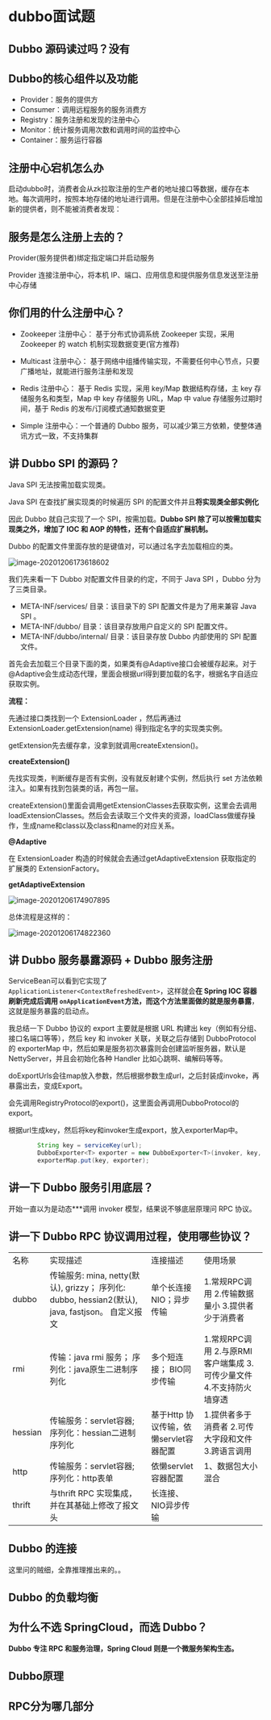 # dubbo面试题

## Dubbo 源码读过吗？没有

## Dubbo的核心组件以及功能

- Provider：服务的提供方
- Consumer：调用远程服务的服务消费方
- Registry：服务注册和发现的注册中心
- Monitor：统计服务调用次数和调用时间的监控中心
- Container：服务运行容器

## 注册中心宕机怎么办

启动dubbo时，消费者会从zk拉取注册的生产者的地址接口等数据，缓存在本地。每次调用时，按照本地存储的地址进行调用。但是在注册中心全部挂掉后增加新的提供者，则不能被消费者发现：

## 服务是怎么注册上去的？

Provider(服务提供者)绑定指定端口并启动服务

Provider 连接注册中心，将本机 IP、端口、应用信息和提供服务信息发送至注册中心存储

## 你们用的什么注册中心？

- Zookeeper 注册中心： 基于分布式协调系统 Zookeeper 实现，采用 Zookeeper 的 watch 机制实现数据变更(官方推荐)

- Multicast 注册中心： 基于网络中组播传输实现，不需要任何中心节点，只要广播地址，就能进行服务注册和发现
- Redis 注册中心： 基于 Redis 实现，采用 key/Map 数据结构存储，主 key 存储服务名和类型，Map 中 key 存储服务 URL，Map 中 value 存储服务过期时间，基于 Redis 的发布/订阅模式通知数据变更
- Simple 注册中心：一个普通的 Dubbo 服务，可以减少第三方依赖，使整体通讯方式一致，不支持集群

## 讲 Dubbo SPI 的源码？

Java SPI 无法按需加载实现类。

Java SPI 在查找扩展实现类的时候遍历 SPI 的配置文件并且**将实现类全部实例化**

因此 Dubbo 就自己实现了一个 SPI，按需加载。**Dubbo SPI 除了可以按需加载实现类之外，增加了 IOC 和 AOP 的特性，还有个自适应扩展机制。**

Dubbo 的配置文件里面存放的是键值对，可以通过名字去加载相应的类。

![image-20201206173618602](dubbo面试题/image-20201206173618602.png)

我们先来看一下 Dubbo 对配置文件目录的约定，不同于 Java SPI ，Dubbo 分为了三类目录。

- META-INF/services/ 目录：该目录下的 SPI 配置文件是为了用来兼容 Java SPI 。
- META-INF/dubbo/ 目录：该目录存放用户自定义的 SPI 配置文件。
- META-INF/dubbo/internal/ 目录：该目录存放 Dubbo 内部使用的 SPI 配置文件。

首先会去加载三个目录下面的类，如果类有@Adaptive接口会被缓存起来。对于@Adaptive会生成动态代理，里面会根据url得到要加载的名字，根据名字自适应获取实例。

**流程：**

先通过接口类找到一个 ExtensionLoader ，然后再通过 ExtensionLoader.getExtension(name) 得到指定名字的实现类实例。

getExtension先去缓存拿，没拿到就调用createExtension()。

**createExtension()**

先找实现类，判断缓存是否有实例，没有就反射建个实例，然后执行 set 方法依赖注入。如果有找到包装类的话，再包一层。

createExtension()里面会调用getExtensionClasses去获取实例，这里会去调用loadExtensionClasses。然后会去读取三个文件夹的资源，loadClass做缓存操作，生成name和class以及class和name的对应关系。

**@Adaptive**

在 ExtensionLoader 构造的时候就会去通过getAdaptiveExtension 获取指定的扩展类的 ExtensionFactory。

**getAdaptiveExtension**

![image-20201206174907895](dubbo面试题/image-20201206174907895.png)

总体流程是这样的：

![image-20201206174822360](dubbo面试题/image-20201206174822360.png)

## 讲 Dubbo 服务暴露源码 + Dubbo 服务注册 

ServiceBean可以看到它实现了 `ApplicationListener<ContextRefreshedEvent>`，这样就会**在 Spring IOC 容器刷新完成后调用 `onApplicationEvent`方法，而这个方法里面做的就是服务暴露**，这就是服务暴露的启动点。

我总结一下 Dubbo 协议的 export 主要就是根据 URL 构建出 key（例如有分组、接口名端口等等），然后 key 和 invoker 关联，关联之后存储到 DubboProtocol 的 exporterMap 中，然后如果是服务初次暴露则会创建监听服务器，默认是 NettyServer，并且会初始化各种 Handler 比如心跳啊、编解码等等。

doExportUrls会往map放入参数，然后根据参数生成url，之后封装成invoke，再暴露出去，变成Export。

会先调用RegistryProtocol的export()，这里面会再调用DubboProtocol的export。

根据url生成key，然后将key和invoker生成export，放入exporterMap中。

```java
        String key = serviceKey(url);
        DubboExporter<T> exporter = new DubboExporter<T>(invoker, key, exporterMap);
        exporterMap.put(key, exporter);
```



## 讲一下 Dubbo 服务引用底层？

开始一直以为是动态***调用 invoker 模型，结果说不够底层原理问 RPC 协议。

## 讲一下 Dubbo RPC 协议调用过程，使用哪些协议？  

|         |                                                              |                                        |                                                              |
| ------- | ------------------------------------------------------------ | -------------------------------------- | ------------------------------------------------------------ |
| 名称    | 实现描述                                                     | 连接描述                               | 使用场景                                                     |
| dubbo   | 传输服务: mina, netty(默认), grizzy； 序列化: dubbo, hessian2(默认), java, fastjson。 自定义报文 | 单个长连接NIO；异步传输                | 1.常规RPC调用 2.传输数据量小 3.提供者少于消费者              |
| rmi     | 传输：java rmi 服务； 序列化：java原生二进制序列化           | 多个短连接； BIO同步传输               | 1.常规RPC调用 2.与原RMI客户端集成 3.可传少量文件 4.不支持防火墙穿透 |
| hessian | 传输服务：servlet容器; 序列化：hessian二进制序列化           | 基于Http 协议传输，依懒servlet容器配置 | 1.提供者多于消费者 2.可传大字段和文件 3.跨语言调用           |
| http    | 传输服务：servlet容器; 序列化：http表单                      | 依懒servlet容器配置                    | 1、数据包大小混合                                            |
| thrift  | 与thrift RPC 实现集成，并在其基础上修改了报文头              | 长连接、NIO异步传输                    |                                                              |

## Dubbo 的连接

这里问的贼细，全靠推理推出来的。。

## Dubbo 的负载均衡

## 为什么不选 SpringCloud，而选 Dubbo？

**Dubbo 专注 RPC 和服务治理，Spring Cloud 则是一个微服务架构生态。**

## Dubbo原理

## RPC分为哪几部分

